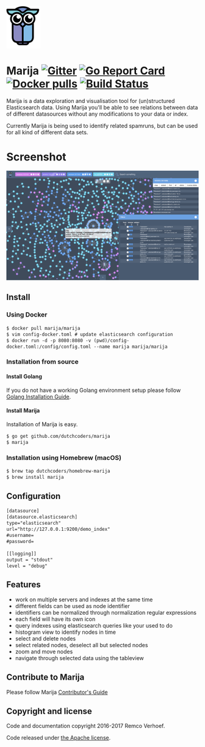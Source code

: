 ![](https://github.com/dutchcoders/marija-screenshots/blob/master/marija.png?raw=true)

# Marija [![Gitter](https://badges.gitter.im/Join%20Chat.svg)](https://gitter.im/dutchcoders/marija?utm_source=badge&utm_medium=badge&utm_campaign=&utm_campaign=pr-badge&utm_content=badge) [![Go Report Card](https://goreportcard.com/badge/dutchcoders/marija)](https://goreportcard.com/report/dutchcoders/marija) [![Docker pulls](https://img.shields.io/docker/pulls/marija/marija.svg)](https://hub.docker.com/r/marija/marija/) [![Build Status](https://travis-ci.org/dutchcoders/marija.svg?branch=master)](https://travis-ci.org/dutchcoders/marija)

Marija is a data exploration and visualisation tool for (un)structured Elasticsearch data. Using Marija you'll be able to see relations between data of different datasources without any modifications to your data or index.

Currently Marija is being used to identify related spamruns, but can be used for all kind of different data sets.

# Screenshot

![](https://github.com/dutchcoders/marija-screenshots/blob/master/Screen%20Shot%202018-01-20%20at%2015.14.12.png?raw=true)

## Install

### Using Docker

```
$ docker pull marija/marija
$ vim config-docker.toml # update elasticsearch configuration
$ docker run -d -p 8080:8080 -v (pwd)/config-docker.toml:/config/config.toml --name marija marija/marija
```

### Installation from source

#### Install Golang

If you do not have a working Golang environment setup please follow [Golang Installation Guide](https://golang.org/doc/install).

#### Install Marija

Installation of Marija is easy.

```
$ go get github.com/dutchcoders/marija
$ marija
```

### Installation using Homebrew (macOS)

```
$ brew tap dutchcoders/homebrew-marija
$ brew install marija
```

## Configuration

```
[datasource]
[datasource.elasticsearch]
type="elasticsearch"
url="http://127.0.0.1:9200/demo_index"
#username=
#password=

[[logging]]
output = "stdout"
level = "debug"
```

## Features

* work on multiple servers and indexes at the same time
* different fields can be used as node identifier
* identifiers can be normalized through normalization regular expressions
* each field will have its own icon
* query indexes using elasticsearch queries like your used to do
* histogram view to identify nodes in time
* select and delete nodes
* select related nodes, deselect all but selected nodes
* zoom and move nodes
* navigate through selected data using the tableview

## Contribute to Marija

Please follow Marija [Contributor's Guide](CONTRIBUTING.md)

## Copyright and license

Code and documentation copyright 2016-2017 Remco Verhoef.

Code released under [the Apache license](LICENSE).

